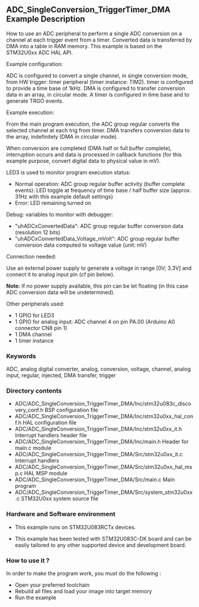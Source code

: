 ## <b>ADC_SingleConversion_TriggerTimer_DMA Example Description</b>

How to use an ADC peripheral to perform a single ADC conversion on a channel 
at each trigger event from a timer. Converted data is transferred by DMA 
into a table in RAM memory.
This example is based on the STM32U0xx ADC HAL API.

Example configuration:

ADC is configured to convert a single channel, in single conversion mode,
from HW trigger: timer peripheral (timer instance: TIM2).
timer is configured to provide a time base of 1kHz.
DMA is configured to transfer conversion data in an array, in circular mode.
A timer is configured in time base and to generate TRGO events.

Example execution:

From the main program execution, the ADC group regular converts the
selected channel at each trig from timer. DMA transfers conversion data to the array,
indefinitely (DMA in circular mode).

When conversion are completed (DMA half or full buffer complete),
interruption occurs and data is processed in callback functions (for this example purpose,
convert digital data to physical value in mV).

LED3 is used to monitor program execution status:

- Normal operation: ADC group regular buffer activity (buffer complete events):
  LED toggle at frequency of time base / half buffer size (approx. 31Hz with this example default settings)
- Error: LED remaining turned on

Debug: variables to monitor with debugger:

- "uhADCxConvertedData": ADC group regular buffer conversion data (resolution 12 bits)
- "uhADCxConvertedData_Voltage_mVolt": ADC group regular buffer conversion data computed to voltage value (unit: mV)

Connection needed:

Use an external power supply to generate a voltage in range [0V; 3.3V]
and connect it to analog input pin (cf pin below).

**Note:** If no power supply available, this pin can be let floating (in this case
ADC conversion data will be undetermined).

Other peripherals used:

 - 1 GPIO for LED3
 - 1 GPIO for analog input: ADC channel 4 on pin PA.00 (Arduino A0 connector CN8 pin 1)
 - 1 DMA channel
 - 1 timer instance

### <b>Keywords</b>

ADC, analog digital converter, analog, conversion, voltage, channel, analog input, regular, injected, DMA transfer, trigger

### <b>Directory contents</b>

  - ADC/ADC_SingleConversion_TriggerTimer_DMA/Inc/stm32u083c_discovery_conf.h     BSP configuration file
  - ADC/ADC_SingleConversion_TriggerTimer_DMA/Inc/stm32u0xx_hal_conf.h    HAL configuration file
  - ADC/ADC_SingleConversion_TriggerTimer_DMA/Inc/stm32u0xx_it.h          Interrupt handlers header file
  - ADC/ADC_SingleConversion_TriggerTimer_DMA/Inc/main.h                  Header for main.c module
  - ADC/ADC_SingleConversion_TriggerTimer_DMA/Src/stm32u0xx_it.c          Interrupt handlers
  - ADC/ADC_SingleConversion_TriggerTimer_DMA/Src/stm32u0xx_hal_msp.c     HAL MSP module
  - ADC/ADC_SingleConversion_TriggerTimer_DMA/Src/main.c                  Main program
  - ADC/ADC_SingleConversion_TriggerTimer_DMA/Src/system_stm32u0xx.c      STM32U0xx system source file

### <b>Hardware and Software environment</b>

  - This example runs on STM32U083RCTx devices.

  - This example has been tested with STM32U083C-DK board and can be
    easily tailored to any other supported device and development board.

### <b>How to use it ?</b>

In order to make the program work, you must do the following :

 - Open your preferred toolchain
 - Rebuild all files and load your image into target memory
 - Run the example

